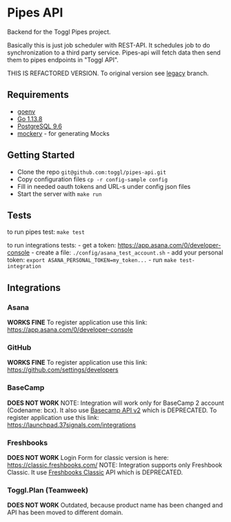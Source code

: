 # Pipes API

Backend for the Toggl Pipes project.

Basically this is just job scheduler with REST-API. 
It schedules job to do synchronization to a third party service.
Pipes-api will fetch data then send them to pipes endpoints in "Toggl API".

THIS IS REFACTORED VERSION. To original version see [legacy](https://github.com/toggl/pipes-api/tree/legacy) branch.

## Requirements

* [goenv](https://github.com/syndbg/goenv)
* [Go 1.13.8](http://golang.org/)
* [PostgreSQL 9.6](http://www.postgresql.org/)
* [mockery](https://github.com/syndbg/goenv) - for generating Mocks

## Getting Started

* Clone the repo `git@github.com:toggl/pipes-api.git`
* Copy configuration files `cp -r config-sample config`
* Fill in needed oauth tokens and URL-s under config json files
* Start the server with `make run`

## Tests
to run pipes test: `make test`

to run integrations tests:
	- get a token: https://app.asana.com/0/developer-console
	- create a file: `./config/asana_test_account.sh`
	- add your personal token: `export ASANA_PERSONAL_TOKEN=my_token...`
	- run `make test-integration`

## Integrations

### Asana

**WORKS FINE**
To register application use this link: https://app.asana.com/0/developer-console

### GitHub

**WORKS FINE**
To register application use this link: https://github.com/settings/developers

### BaseCamp

**DOES NOT WORK**
NOTE: Integration will work only for BaseCamp 2 account (Codename: bcx). It also use [Basecamp API v2](https://github.com/basecamp/bcx-api/) which is DEPRECATED.
To register application use this link: https://launchpad.37signals.com/integrations

### Freshbooks

**DOES NOT WORK**
Login Form for classic version is here: https://classic.freshbooks.com/
NOTE: Integration supports only Freshbook Classic. It use [Freshbooks Classic](https://www.freshbooks.com/classic-api) API which is DEPRECATED.

### Toggl.Plan (Teamweek)

**DOES NOT WORK**
Outdated, because product name has been changed and API has been moved to different domain.

